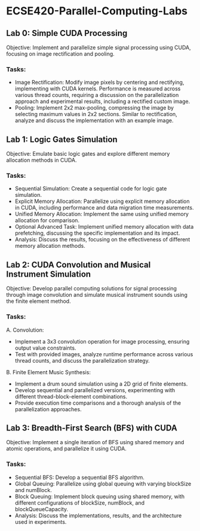 # ECSE420-Parallel-Computing-Labs

## Lab 0: Simple CUDA Processing

Objective: Implement and parallelize simple signal processing using CUDA, focusing on image rectification and pooling.

### Tasks:

- Image Rectification: Modify image pixels by centering and rectifying, implementing with CUDA kernels. Performance is measured across various thread counts, requiring a discussion on the parallelization approach and experimental results, including a rectified custom image.
- Pooling: Implement 2x2 max-pooling, compressing the image by selecting maximum values in 2x2 sections. Similar to rectification, analyze and discuss the implementation with an example image.

## Lab 1: Logic Gates Simulation
Objective: Emulate basic logic gates and explore different memory allocation methods in CUDA.

### Tasks:

- Sequential Simulation: Create a sequential code for logic gate simulation.
- Explicit Memory Allocation: Parallelize using explicit memory allocation in CUDA, including performance and data migration time measurements.
- Unified Memory Allocation: Implement the same using unified memory allocation for comparison.
- Optional Advanced Task: Implement unified memory allocation with data prefetching, discussing the specific implementation and its impact.
- Analysis: Discuss the results, focusing on the effectiveness of different memory allocation methods.

## Lab 2: CUDA Convolution and Musical Instrument Simulation

Objective: Develop parallel computing solutions for signal processing through image convolution and simulate musical instrument sounds using the finite element method.

### Tasks:

A. Convolution:
- Implement a 3x3 convolution operation for image processing, ensuring output value constraints.
- Test with provided images, analyze runtime performance across various thread counts, and discuss the parallelization strategy.

B. Finite Element Music Synthesis:
- Implement a drum sound simulation using a 2D grid of finite elements.
- Develop sequential and parallelized versions, experimenting with different thread-block-element combinations.
- Provide execution time comparisons and a thorough analysis of the parallelization approaches.

## Lab 3: Breadth-First Search (BFS) with CUDA

Objective: Implement a single iteration of BFS using shared memory and atomic operations, and parallelize it using CUDA.

### Tasks:

- Sequential BFS: Develop a sequential BFS algorithm.
- Global Queuing: Parallelize using global queuing with varying blockSize and numBlock.
- Block Queuing: Implement block queuing using shared memory, with different configurations of blockSize, numBlock, and blockQueueCapacity.
- Analysis: Discuss the implementations, results, and the architecture used in experiments.
